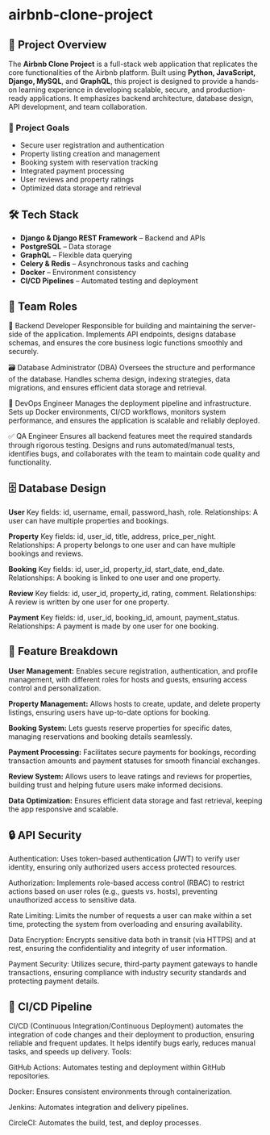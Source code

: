 # airbnb-clone-project


## 📖 Project Overview

The **Airbnb Clone Project** is a full-stack web application that replicates the core functionalities of the Airbnb platform. Built using **Python, JavaScript, Django, MySQL**, and **GraphQL**, this project is designed to provide a hands-on learning experience in developing scalable, secure, and production-ready applications. It emphasizes backend architecture, database design, API development, and team collaboration.

### 🎯 Project Goals

* Secure user registration and authentication
* Property listing creation and management
* Booking system with reservation tracking
* Integrated payment processing
* User reviews and property ratings
* Optimized data storage and retrieval

## 🛠️ Tech Stack

* **Django & Django REST Framework** – Backend and APIs
* **PostgreSQL** – Data storage
* **GraphQL** – Flexible data querying
* **Celery & Redis** – Asynchronous tasks and caching
* **Docker** – Environment consistency
* **CI/CD Pipelines** – Automated testing and deployment

## 👥 Team Roles
🔧 Backend Developer
Responsible for building and maintaining the server-side of the application. Implements API endpoints, designs database schemas, and ensures the core business logic functions smoothly and securely.

🗃️ Database Administrator (DBA)
Oversees the structure and performance of the database. Handles schema design, indexing strategies, data migrations, and ensures efficient data storage and retrieval.

🚀 DevOps Engineer
Manages the deployment pipeline and infrastructure. Sets up Docker environments, CI/CD workflows, monitors system performance, and ensures the application is scalable and reliably deployed.

✅ QA Engineer
Ensures all backend features meet the required standards through rigorous testing. Designs and runs automated/manual tests, identifies bugs, and collaborates with the team to maintain code quality and functionality.

## 🗄️ Database Design

**User**
Key fields: id, username, email, password_hash, role.
Relationships: A user can have multiple properties and bookings.

**Property**
Key fields: id, user_id, title, address, price_per_night.
Relationships: A property belongs to one user and can have multiple bookings and reviews.

**Booking**
Key fields: id, user_id, property_id, start_date, end_date.
Relationships: A booking is linked to one user and one property.

**Review**
Key fields: id, user_id, property_id, rating, comment.
Relationships: A review is written by one user for one property.

**Payment**
Key fields: id, user_id, booking_id, amount, payment_status.
Relationships: A payment is made by one user for one booking.

## 🧩 Feature Breakdown
**User Management:** Enables secure registration, authentication, and profile management, with different roles for hosts and guests, ensuring access control and personalization.

**Property Management:** Allows hosts to create, update, and delete property listings, ensuring users have up-to-date options for booking.

**Booking System:** Lets guests reserve properties for specific dates, managing reservations and booking details seamlessly.

**Payment Processing:** Facilitates secure payments for bookings, recording transaction amounts and payment statuses for smooth financial exchanges.

**Review System:** Allows users to leave ratings and reviews for properties, building trust and helping future users make informed decisions.

**Data Optimization:** Ensures efficient data storage and fast retrieval, keeping the app responsive and scalable.

## 🔒 API Security
Authentication: Uses token-based authentication (JWT) to verify user identity, ensuring only authorized users access protected resources.

Authorization: Implements role-based access control (RBAC) to restrict actions based on user roles (e.g., guests vs. hosts), preventing unauthorized access to sensitive data.

Rate Limiting: Limits the number of requests a user can make within a set time, protecting the system from overloading and ensuring availability.

Data Encryption: Encrypts sensitive data both in transit (via HTTPS) and at rest, ensuring the confidentiality and integrity of user information.

Payment Security: Utilizes secure, third-party payment gateways to handle transactions, ensuring compliance with industry security standards and protecting payment details.

## 🚀 CI/CD Pipeline
CI/CD (Continuous Integration/Continuous Deployment) automates the integration of code changes and their deployment to production, ensuring reliable and frequent updates. It helps identify bugs early, reduces manual tasks, and speeds up delivery.
Tools:

GitHub Actions: Automates testing and deployment within GitHub repositories.

Docker: Ensures consistent environments through containerization.

Jenkins: Automates integration and delivery pipelines.

CircleCI: Automates the build, test, and deploy processes.
